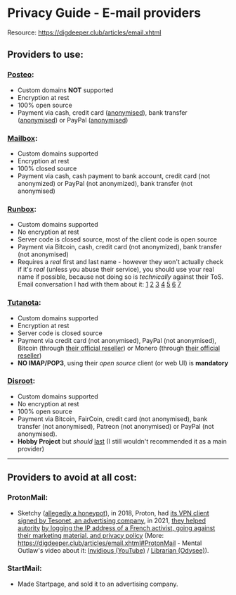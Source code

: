 # Privacy Guide - E-mail providers

Resource: https://digdeeper.club/articles/email.xhtml

## Providers to use:

### [Posteo](https://posteo.de/en):
  - Custom domains **NOT** supported
  - Encryption at rest
  - 100% open source
  - Payment via cash, credit card ([anonymised](https://posteo.de/en/site/payment)), bank transfer ([anonymised](https://posteo.de/en/site/payment)) or PayPal ([anonymised](https://posteo.de/en/site/payment))

### [Mailbox](https://mailbox.org/en/):
  - Custom domains supported
  - Encryption at rest
  - 100% closed source
  - Payment via cash, cash payment to bank account, credit card (not anonymized) or PayPal (not anonymized), bank transfer (not anonymised)

### [Runbox](https://runbox.com/):
  - Custom domains supported
  - No encryption at rest
  - Server code is closed source, most of the client code is open source
  - Payment via Bitcoin, cash, credit card (not anonymized), bank transfer (not anonymised)
  - Requires a *real* first and last name - however they won't actually check if it's *real* (unless you abuse their service), you should use your real name if possible, because not doing so is *technically* against their ToS. Email conversation I had with them about it: [1](1.png) [2](2.png) [3](3.png) [4](4.png) [5](5.png) [6](6.png) [7](7.png)

### [Tutanota](https://tutanota.com/):
  - Custom domains supported
  - Encryption at rest
  - Server code is closed source
  - Payment via credit card (not anonymised), PayPal (not anonymised), Bitcoin (through [their official reseller](https://tutanota.com/faq/#cryptocurrency)) or Monero (through [their official reseller](https://tutanota.com/faq/#cryptocurrency))
  - **NO IMAP/POP3**, using their *open source* client (or web UI) is **mandatory**

### [Disroot](https://disroot.org/en/services/email):
  - Custom domains supported
  - No encryption at rest
  - 100% open source
  - Payment via Bitcoin, FairCoin, credit card (not anonymised), bank transfer (not anonymised), Patreon (not anonymised) or PayPal (not anonymised).
  - **Hobby Project** but *should* [last](https://forum.disroot.org/t/will-disroot-last/101/2) (I still wouldn't recommended it as a main provider)

---

## Providers to avoid at all cost:

### ProtonMail:
- Sketchy ([allegedly a honeypot](https://encryp.ch/blog/disturbing-facts-about-protonmail/)), in 2018, Proton, had [its VPN client signed by Tesonet, an advertising company](https://libreddit.pussthecat.org/r/privacytoolsIO/comments/8xnvxc/remove_protonvpn_from_privacytoolsio/), in 2021, [they helped autority](https://techcrunch.com/2021/09/06/protonmail-logged-ip-address-of-french-activist-after-order-by-swiss-authorities/) [by logging the IP address of a French activist, going against their marketing material, and privacy policy](https://en.wikipedia.org/wiki/ProtonMail#Compliance_with_Swiss_court_orders_and_IP_Logging)  (More: https://digdeeper.club/articles/email.xhtml#ProtonMail - Mental Outlaw's video about it: [Invidious (YouTube)](https://redirect.invidious.io/watch?v=IeXaYR4ed9c) / [Librarian (Odysee)](https://librarian.pussthecat.org/@AlphaNerd:8/is-proton-mail-really-private,-secure,:f)).

### StartMail:
- Made Startpage, and sold it to an advertising company.
